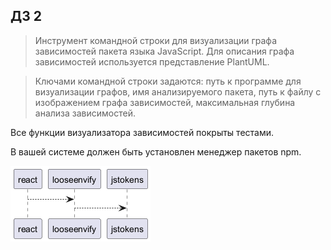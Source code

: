 ## ДЗ 2

> Инструмент командной строки для визуализации графа зависимостей пакета языка JavaScript. Для описания графа зависимостей используется представление PlantUML.

>Ключами командной строки задаются: путь к программе для визуализации графов, имя анализируемого пакета, путь к файлу с изображением графа зависимостей, максимальная глубина анализа зависимостей.

Все функции визуализатора зависимостей покрыты тестами.

В вашей системе должен быть установлен менеджер пакетов npm.

![Пример работы визуализатора для пакета react](../graph.png)